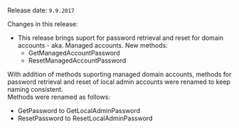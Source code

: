 Release date: `9.9.2017`

Changes in this release:
* This release brings suport for password retrieval and reset for domain accounts - aka. Managed accounts. New methods:
  * GetManagedAccountPassword
  * ResetManagedAccountPassword

With addition of methods suporting managed domain accounts, methods for password retrieval and reset of local admin accounts were renamed to keep naming consistent.  
Methods were renamed as follows:
* GetPassword to GetLocalAdminPassword
* ResetPassword to ResetLocalAdminPassword




